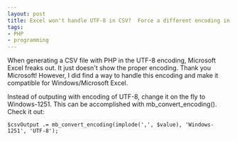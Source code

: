 ```yaml
---
layout: post
title: Excel won't handle UTF-8 in CSV?  Force a different encoding in PHP
tags:
- PHP
- programming
---
```


When generating a CSV file with PHP in the UTF-8 encoding, Microsoft Excel freaks out.  It just doesn't show the proper encoding.  Thank you Microsoft!  However, I did find a way to handle this encoding and make it compatible for Windows/Microsoft Excel.

Instead of outputing with encoding of UTF-8, change it on the fly to Windows-1251.  This can be accomplished with mb_convert_encoding().  Check it out:

```php?start_inline=1
$csvOutput .= mb_convert_encoding(implode(',', $value), 'Windows-1251', 'UTF-8');
```
